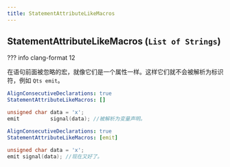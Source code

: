 ```yaml
---
title: StatementAttributeLikeMacros
---
```


## StatementAttributeLikeMacros (`List of Strings`)

??? info
    clang-format 12

在语句前面被忽略的宏，就像它们是一个属性一样。这样它们就不会被解析为标识符，例如 `Qts emit`。

```yaml
AlignConsecutiveDeclarations: true
StatementAttributeLikeMacros: []
```

```cpp
unsigned char data = 'x';
emit          signal(data); //被解析为变量声明。
```

```yaml
AlignConsecutiveDeclarations: true
StatementAttributeLikeMacros: [emit]
```

```cpp
unsigned char data = 'x';
emit signal(data); //现在又好了。
```
